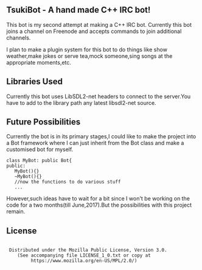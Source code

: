 TsukiBot - A hand made C++ IRC bot!
-----------------------------------

This bot is my second attempt at making a C++ IRC bot. Currently this bot joins a channel on Freenode and accepts commands to
join additional channels.

I plan to make a plugin system for this bot to do things like show weather,make jokes or serve tea,mock someone,sing songs 
at the appropriate moments,etc.

Libraries Used
--------------

Currently this bot uses LibSDL2-net headers to connect to the server.You have to add to the library path any latest libsdl2-net source. 

Future Possibilities
--------------------

Currently the bot is in its primary stages,I could like to make the project into a Bot framework where I can just inherit from the Bot class and make a customised bot for myself.

```
class MyBot: public Bot{
public:
   MyBot(){}
   ~MyBot(){}
   //now the functions to do various stuff
   ...
```
However,such ideas have to wait for a bit since I won't be working on the code for a two months(till June,2017).But the possibilities with this project remain.

License
-------
```

 Distributed under the Mozilla Public License, Version 3.0.
    (See accompanying file LICENSE_1_0.txt or copy at
         https://www.mozilla.org/en-US/MPL/2.0/)

```
